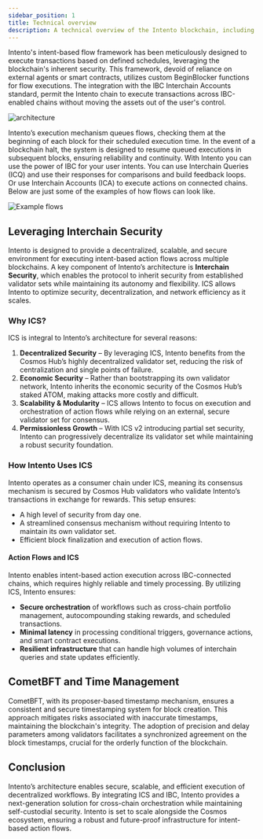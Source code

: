 ```yaml
---
sidebar_position: 1
title: Technical overview
description: A technical overview of the Intento blockchain, including its architecture, consensus mechanism, block structure, network topology, automation solutions, and data availability.
---
```



Intento's intent-based flow framework has been meticulously designed to execute transactions based on defined schedules, leveraging the blockchain's inherent security. This framework, devoid of reliance on external agents or smart contracts, utilizes custom BeginBlocker functions for flow executions. The integration with the IBC Interchain Accounts standard, permit the Intento chain to execute transactions across IBC-enabled chains without moving the assets out of the user's control.

![architecture](@site/docs/images/architecture.png)

Intento’s execution mechanism queues flows, checking them at the beginning of each block for their scheduled execution time. In the event of a blockchain halt, the system is designed to resume queued executions in subsequent blocks, ensuring reliability and continuity.
With Intento you can use the power of IBC for your user intents. You can use Interchain Queries (ICQ) and use their responses for comparisons and build feedback loops. Or use Interchain Accounts (ICA) to execute actions on connected chains. Below are just some of the examples of how flows can look like.

![Example flows](@site/docs/images/example_flows.png)

## Leveraging Interchain Security

Intento is designed to provide a decentralized, scalable, and secure environment for executing intent-based action flows across multiple blockchains. A key component of Intento’s architecture is **Interchain Security**, which enables the protocol to inherit security from established validator sets while maintaining its autonomy and flexibility. ICS allows Intento to optimize security, decentralization, and network efficiency as it scales.

### Why ICS?

ICS is integral to Intento’s architecture for several reasons:

1. **Decentralized Security** – By leveraging ICS, Intento benefits from the Cosmos Hub’s highly decentralized validator set, reducing the risk of centralization and single points of failure.
2. **Economic Security** – Rather than bootstrapping its own validator network, Intento inherits the economic security of the Cosmos Hub’s staked ATOM, making attacks more costly and difficult.
3. **Scalability & Modularity** – ICS allows Intento to focus on execution and orchestration of action flows while relying on an external, secure validator set for consensus.
4. **Permissionless Growth** – With ICS v2 introducing partial set security, Intento can progressively decentralize its validator set while maintaining a robust security foundation.

### How Intento Uses ICS

Intento operates as a consumer chain under ICS, meaning its consensus mechanism is secured by Cosmos Hub validators who validate Intento’s transactions in exchange for rewards. This setup ensures:

- A high level of security from day one.
- A streamlined consensus mechanism without requiring Intento to maintain its own validator set.
- Efficient block finalization and execution of action flows.

#### Action Flows and ICS

Intento enables intent-based action execution across IBC-connected chains, which requires highly reliable and timely processing. By utilizing ICS, Intento ensures:

- **Secure orchestration** of workflows such as cross-chain portfolio management, autocompounding staking rewards, and scheduled transactions.
- **Minimal latency** in processing conditional triggers, governance actions, and smart contract executions.
- **Resilient infrastructure** that can handle high volumes of interchain queries and state updates efficiently.

## CometBFT and Time Management

CometBFT, with its proposer-based timestamp mechanism, ensures a consistent and secure timestamping system for block creation. This approach mitigates risks associated with inaccurate timestamps, maintaining the blockchain's integrity. The adoption of precision and delay parameters among validators facilitates a synchronized agreement on the block timestamps, crucial for the orderly function of the blockchain.

## Conclusion

Intento’s architecture enables secure, scalable, and efficient execution of decentralized workflows. By integrating ICS and IBC, Intento provides a next-generation solution for cross-chain orchestration while maintaining self-custodial security. Intento is set to scale alongside the Cosmos ecosystem, ensuring a robust and future-proof infrastructure for intent-based action flows.
